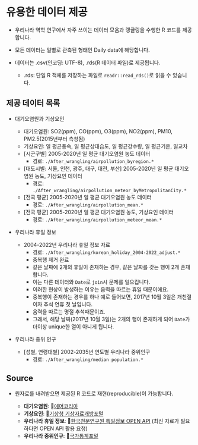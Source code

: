 # 유용한 데이터 제공
- 우리나라 역학 연구에서 자주 쓰이는 데이터 모음과 랭글링을 수행한 R 코드를 제공합니다.

- 모든 데이터는 일별로 관측된 형태인 Daily data에 해당합니다.

- 데이터는 .csv(인코딩: UTF-8), .rds(R 데이터 파일)로 제공됩니다.
  - .rds: 단일 R 객체를 저장하는 파일로 `readr::read_rds()`로 읽을 수 있습니다.

## 제공 데이터 목록

- 대기오염원과 기상요인
  - 대기오염원: SO2(ppm), CO(ppm), O3(ppm), NO2(ppm), PM10, PM2.5(2015년부터 측청됨)
  - 기상요인: 일 평균풍속, 일 평균상대습도, 일 평균강수량, 일 평균기온, 일교차
  - [시군구별] 2005-2020년 일 평균 대기오염원 농도 데이터
    - 경로: `./After_wrangling/airpollution_byregion.*`
  - [대도시별: 서울, 인천, 광주, 대구, 대전, 부산] 2005-2020년 일 평균 대기오염원 농도, 기상요인 데이터
    - 경로: `./After_wrangling/airpollution_meteor_byMetropolitanCity.*`
  - [전국 평균] 2005-2020년 일 평균 대기오염원 농도 데이터
    - 경로: `./After_wrangling/airpollution_mean.*`
  - [전국 평균] 2005-2020년 일 평균 대기오염원 농도, 기상요인 데이터
    - 경로: `./After_wrangling/airpollution_meteor_mean.*`

- 우리나라 휴일 정보
  - 2004-2022년 우리나라 휴일 정보 자료
    - 경로: `./After_wrangling/korean_holiday_2004-2022_adjust.*`
    - 중복행 제거 완료
    - 같은 날짜에 2개의 휴일이 존재하는 경우, 같은 날짜를 갖는 행이 2개 존재합니다.
    - 이는 다른 데이터와 `Date`로 `join`시 문제를 일으킵니다. 
    - 이러한 현상이 발생하는 이유는 음력을 따르는 휴일 때문이에요.
    - 중복행이 존재하는 경우를 하나 예로 들어보면, 2017년 10월 3일은 개천절이자 추석 연휴 첫 날입니다.
    - 음력을 따르는 명절 추석때문이죠.
    - 그래서, 해당 날짜(2017년 10월 3일)는 2개의 행이 존재하게 되어 `Date`가 더이상 unique한 열이 아니게 됩니다.
  
- 우리나라 중위 인구
  - [성별, 연령대별] 2002-2035년 연도별 우리나라 중위인구
    - 경로: `./After_wrangling/median population.*`
  
## Source
- 원자료를 내려받으면 제공된 R 코드로 재현(reproducible)이 가능합니다.

  - **대기오염원**: 🔗[에어코리아](https://www.airkorea.or.kr/web)
  - **기상요인**: 🔗[기상청 기상자료개방포털](https://data.kma.go.kr)
  - **우리나라 휴일 정보**: 🔗[한국천문연구원 특일정보 OPEN API](https://www.data.go.kr/tcs/dss/selectApiDataDetailView.do?publicDataPk=15012690) (최신 자료가 필요하다면 OPEN API 활용 요청)
  - **우리나라 중위인구**: 🔗[국가통계포털](https://kosis.kr/index/index.do)
